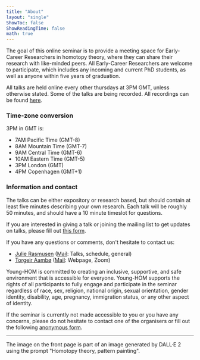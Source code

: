 ```yaml
---
title: "About"
layout: "single"
ShowToc: false
ShowReadingTime: false
math: true
---
```


The goal of this online seminar is to provide a meeting space for Early-Career Researchers in homotopy theory, where they can share their research with like-minded peers. All Early-Career Researchers are welcome to participate, which includes any incoming and current PhD students, as well as anyone within five years of graduation. 

All talks are held online every other thursdays at 3PM GMT, unless otherwise stated. Some of the talks are being recorded. All recordings can be found [here](https://www.youtube.com/@Young-HOM). 



### Time-zone conversion

3PM in GMT is:
- 7AM Pacific Time (GMT-8)
- 8AM Mountain Time (GMT-7)
- 9AM Central Time (GMT-6)
- 10AM Eastern Time (GMT-5)
- 3PM London (GMT)
- 4PM Copenhagen (GMT+1)

### Information and contact

The talks can be either expository or research based, but should contain at least five minutes describing your own research. Each talk will be roughly 50 minutes, and should have a 10 minute timeslot for questions. 

If you are interested in giving a talk or joining the mailing list to get updates on talks, please fill out [this form](https://forms.gle/ULs3gJjLnu7LcYxr9).

If you have any questions or comments, don't hesitate to contact us: 
 - [Julie Rasmusen](https://sites.google.com/view/julierasmusen) ([Mail](mailto:julie.rasmusen@warwick.ac.uk): Talks, schedule, general)
 - [Torgeir Aambø](https://folk.ntnu.no/torgeaam/) ([Mail](mailto:torgeir.aambo@ntnu.no): Webpage, Zoom)


Young-HOM is committed to creating an inclusive, supportive, and safe environment that is accessible for everyone. Young-HOM supports the rights of all participants to fully engage and participate in the seminar regardless of race, sex, religion, national origin, sexual orientation, gender identity, disability, age, pregnancy, immigration status, or any other aspect of identity.

If the seminar is currently not made accessible to you or you have any concerns, please do not hesitate to contact one of the organisers or fill out the following [anonymous form](https://forms.gle/WRwa1GSWdht4A4Pb8). 

---

The image on the front page is part of an image generated by DALL·E 2 using the prompt "Homotopy theory, pattern painting".